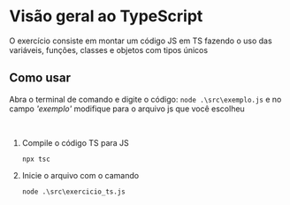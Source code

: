 <h1> Visão geral ao TypeScript</h1>

<p>O exercício consiste em montar um código JS em TS fazendo o uso das variáveis, funções, classes e objetos com tipos únicos</p>

<h2>Como usar</h2>
<p>Abra o terminal de comando e digite o código: <code>node .\src\exemplo.js</code> e no campo <i>'exemplo'</i> modifique para o arquivo js que você escolheu</p>
<br>
<ol>
  <li>
    <p>Compile o código TS para JS</p>
    <code>npx tsc</code>
  </li>
  <li>
    <p>Inicie o arquivo com o camando</p>
    <code>node .\src\exercicio_ts.js</code>
  </li>
</ol>
